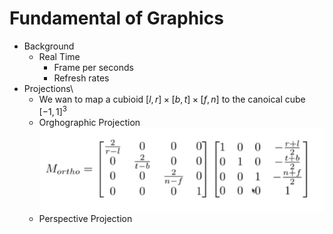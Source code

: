 # Fundamental of Graphics
+ Background
  + Real Time
    + Frame per seconds
    + Refresh rates
+ Projections\
  + We wan to map a cubioid $[l,r]\times [b,t]\times[f,n]$ to the canoical cube $[-1,1]^3$
  + Orghographic Projection
  ![orthom](imgs/orthom.png)
  + Perspective Projection
  